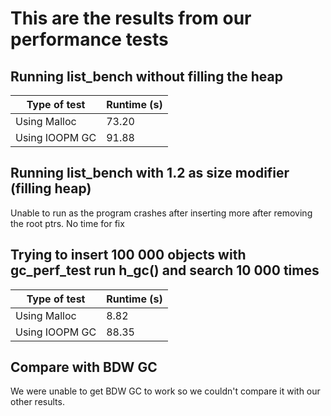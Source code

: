 # This are the results from our performance tests

## Running list\_bench without filling the heap
| Type of test   | Runtime (s) |
| -------------- | ----------- |
| Using Malloc   | 73.20       |
| Using IOOPM GC | 91.88       |


## Running list\_bench with 1.2 as size modifier (filling heap)
Unable to run as the program crashes after inserting more after removing
the root ptrs. No time for fix


## Trying to insert 100 000 objects with gc\_perf\_test run h_gc() and search 10 000 times
| Type of test   | Runtime (s) |
| -------------- | ----------- |
| Using Malloc   | 8.82        |
| Using IOOPM GC | 88.35       |

## Compare with BDW GC
We were unable to get BDW GC to work so we couldn't compare it with our other
results.

